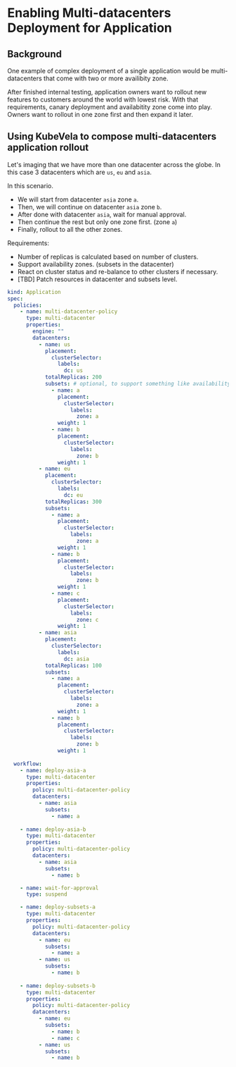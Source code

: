 # Enabling Multi-datacenters Deployment for Application

## Background

One example of complex deployment of a single application would be multi-datacenters that come with two or more availibity zone. 

After finished internal testing, application owners want to rollout new features to customers around the world with lowest risk. With that requirements, canary deployment and availabitity zone come into play. Owners want to rollout in one zone first and then expand it later.

## Using KubeVela to compose multi-datacenters application rollout

Let's imaging that we have more than one datacenter across the globe. In this case 3 datacenters which are `us`, `eu` and `asia`.

In this scenario.

- We will start from datacenter `asia` zone `a`.
- Then, we will continue on datacenter `asia` zone `b`.
- After done with datacenter `asia`, wait for manual approval.
- Then continue the rest but only one zone first. (zone `a`)
- Finally, rollout to all the other zones.

Requirements:
- Number of replicas is calculated based on number of clusters.
- Support availability zones. (subsets in the datacenter)
- React on cluster status and re-balance to other clusters if necessary.
- [TBD] Patch resources in datacenter and subsets level.

```yaml
kind: Application
spec:
  policies:
    - name: multi-datacenter-policy
      type: multi-datacenter
      properties:
        engine: ""
        datacenters:
          - name: us
            placement:
              clusterSelector:
                labels:
                  dc: us
            totalReplicas: 200
            subsets: # optional, to support something like availability zone
              - name: a
                placement:
                  clusterSelector:
                    labels:
                      zone: a
                weight: 1
              - name: b
                placement:
                  clusterSelector:
                    labels:
                      zone: b
                weight: 1
          - name: eu
            placement:
              clusterSelector:
                labels:
                  dc: eu
            totalReplicas: 300
            subsets:
              - name: a
                placement:
                  clusterSelector:
                    labels:
                      zone: a
                weight: 1
              - name: b
                placement:
                  clusterSelector:
                    labels:
                      zone: b
                weight: 1
              - name: c
                placement:
                  clusterSelector:
                    labels:
                      zone: c
                weight: 1
          - name: asia
            placement:
              clusterSelector:
                labels:
                  dc: asia
            totalReplicas: 100
            subsets:
              - name: a
                placement:
                  clusterSelector:
                    labels:
                      zone: a
                weight: 1
              - name: b
                placement:
                  clusterSelector:
                    labels:
                      zone: b
                weight: 1
  
  workflow:
    - name: deploy-asia-a
      type: multi-datacenter
      properties:
        policy: multi-datacenter-policy
        datacenters:
          - name: asia
            subsets:
              - name: a
    
    - name: deploy-asia-b
      type: multi-datacenter
      properties:
        policy: multi-datacenter-policy
        datacenters:
          - name: asia
            subsets:
              - name: b

    - name: wait-for-approval
      type: suspend

    - name: deploy-subsets-a
      type: multi-datacenter
      properties:
        policy: multi-datacenter-policy
        datacenters:
          - name: eu
            subsets:
              - name: a
          - name: us
            subsets:
              - name: b
    
    - name: deploy-subsets-b
      type: multi-datacenter
      properties:
        policy: multi-datacenter-policy
        datacenters:
          - name: eu
            subsets:
              - name: b
              - name: c
          - name: us
            subsets:
              - name: b
```


